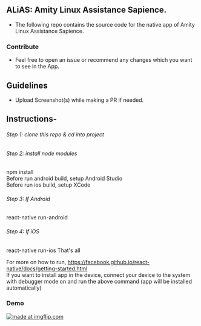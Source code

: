 ## ALiAS: Amity Linux Assistance Sapience.

- The following repo contains the source code for the native app of Amity Linux Assistance Sapience.

### Contribute

- Feel free to open an issue or recommend any changes which you want to see in the App.

## Guidelines

- Upload Screenshot(s) while making a PR if needed.

## Instructions-

###### Step 1: clone this repo & cd into project

###### Step 2: install node modules

npm install <br/>
Before run android build, setup Android Studio
<br/>Before run ios build, setup XCode

###### Step 3: If Android

react-native run-android

###### Step 4: If iOS

react-native run-ios
That's all

For more on how to run, https://facebook.github.io/react-native/docs/getting-started.html <br/>
If you want to install app in the device, connect your device to the system with debugger mode on and run the above command (app will be installed automatically)

### Demo

<a href="https://imgflip.com/gif/2bct2q"><img src="https://i.imgflip.com/2bct2q.gif" title="made at imgflip.com"/></a>
